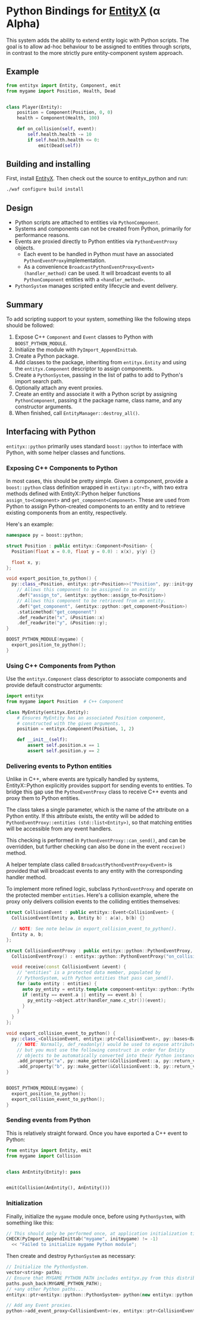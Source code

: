 # Python Bindings for [EntityX](https://github.com/alecthomas/entityx) (α Alpha)

This system adds the ability to extend entity logic with Python scripts. The goal is to allow ad-hoc behaviour to be assigned to entities through scripts, in contrast to the more strictly pure entity-component system approach.

## Example

```python
from entityx import Entity, Component, emit
from mygame import Position, Health, Dead


class Player(Entity):
    position = Component(Position, 0, 0)
    health = Component(Health, 100)

    def on_collision(self, event):
        self.health.health -= 10
        if self.health.health <= 0:
            emit(Dead(self))

```

## Building and installing

First, install [EntityX](https://github.com/alecthomas/entityx). Then check out the source to entityx_python and run:

```bash
./waf configure build install
```

## Design

- Python scripts are attached to entities via `PythonComponent`.
- Systems and components can not be created from Python, primarily for performance reasons.
- Events are proxied directly to Python entities via `PythonEventProxy` objects.
    - Each event to be handled in Python must have an associated `PythonEventProxy`implementation.
    - As a convenience `BroadcastPythonEventProxy<Event>(handler_method)` can be used. It will broadcast events to all `PythonComponent` entities with a `<handler_method>`.
- `PythonSystem` manages scripted entity lifecycle and event delivery.

## Summary

To add scripting support to your system, something like the following steps should be followed:

1. Expose C++ `Component` and `Event` classes to Python with `BOOST_PYTHON_MODULE`.
2. Initialize the module with `PyImport_AppendInittab`.
3. Create a Python package.
4. Add classes to the package, inheriting from `entityx.Entity` and using the `entityx.Component` descriptor to assign components.
5. Create a `PythonSystem`, passing in the list of paths to add to Python's import search path.
6. Optionally attach any event proxies.
7. Create an entity and associate it with a Python script by assigning `PythonComponent`, passing it the package name, class name, and any constructor arguments.
8. When finished, call `EntityManager::destroy_all()`.

## Interfacing with Python

`entityx::python` primarily uses standard `boost::python` to interface with Python, with some helper classes and functions.

### Exposing C++ Components to Python

In most cases, this should be pretty simple. Given a component, provide a `boost::python` class definition wrapped in `entityx::ptr<T>`, with two extra methods defined with EntityX::Python helper functions `assign_to<Component>` and `get_component<Component>`. These are used from Python to assign Python-created components to an entity and to retrieve existing components from an entity, respectively.

Here's an example:

```c++
namespace py = boost::python;

struct Position : public entityx::Component<Position> {
  Position(float x = 0.0, float y = 0.0) : x(x), y(y) {}

  float x, y;
};

void export_position_to_python() {
  py::class_<Position, entityx::ptr<Position>>("Position", py::init<py::optional<float, float>>())
    // Allows this component to be assigned to an entity
    .def("assign_to", &entityx::python::assign_to<Position>)
    // Allows this component to be retrieved from an entity.
    .def("get_component", &entityx::python::get_component<Position>)
    .staticmethod("get_component")
    .def_readwrite("x", &Position::x)
    .def_readwrite("y", &Position::y);
}

BOOST_PYTHON_MODULE(mygame) {
  export_position_to_python();
}
```

### Using C++ Components from Python

Use the `entityx.Component` class descriptor to associate components and provide default constructor arguments:

```python
import entityx
from mygame import Position  # C++ Component

class MyEntity(entityx.Entity):
    # Ensures MyEntity has an associated Position component,
    # constructed with the given arguments.
    position = entityx.Component(Position, 1, 2)

    def __init__(self):
        assert self.position.x == 1
        assert self.position.y == 2
```

### Delivering events to Python entities

Unlike in C++, where events are typically handled by systems, EntityX::Python
explicitly provides support for sending events to entities. To bridge this gap
use the `PythonEventProxy` class to receive C++ events and proxy them to
Python entities.

The class takes a single parameter, which is the name of the attribute on a
Python entity. If this attribute exists, the entity will be added to
`PythonEventProxy::entities (std::list<Entity>)`, so that matching entities
will be accessible from any event handlers.

This checking is performed in `PythonEventProxy::can_send()`, and can be
overridden, but further checking can also be done in the event `receive()`
method.

A helper template class called `BroadcastPythonEventProxy<Event>` is provided
that will broadcast events to any entity with the corresponding handler method.

To implement more refined logic, subclass `PythonEventProxy` and operate on
the protected member `entities`. Here's a collision example, where the proxy
only delivers collision events to the colliding entities themselves:

```c++
struct CollisionEvent : public entityx::Event<CollisionEvent> {
  CollisionEvent(Entity a, Entity b) : a(a), b(b) {}

  // NOTE: See note below in export_collision_event_to_python().
  Entity a, b;
};

struct CollisionEventProxy : public entityx::python::PythonEventProxy, public entityx::Receiver<CollisionEvent> {
  CollisionEventProxy() : entityx::python::PythonEventProxy("on_collision") {}

  void receive(const CollisionEvent &event) {
    // "entities" is a protected data member, populated by
    // PythonSystem, with Python entities that pass can_send().
    for (auto entity : entities) {
      auto py_entity = entity.template component<entityx::python::PythonComponent>();
      if (entity == event.a || entity == event.b) {
        py_entity->object.attr(handler_name.c_str())(event);
      }
    }
  }
};

void export_collision_event_to_python() {
  py::class_<CollisionEvent, entityx::ptr<CollisionEvent>, py::bases<BaseEvent>>("Collision", py::init<Entity, Entity>())
    // NOTE: Normally, def_readonly() would be used to expose attributes,
    // but you must use the following construct in order for Entity
    // objects to be automatically converted into their Python instances.
    .add_property("a", py::make_getter(&CollisionEvent::a, py::return_value_policy<py::return_by_value>()))
    .add_property("b", py::make_getter(&CollisionEvent::b, py::return_value_policy<py::return_by_value>()));
}


BOOST_PYTHON_MODULE(mygame) {
  export_position_to_python();
  export_collision_event_to_python();
}
```


### Sending events from Python

This is relatively straight forward. Once you have exported a C++ event to Python:

```python
from entityx import Entity, emit
from mygame import Collision


class AnEntity(Entity): pass


emit(Collision(AnEntity(), AnEntity()))
```


### Initialization

Finally, initialize the `mygame` module once, before using `PythonSystem`, with something like this:

```c++
// This should only be performed once, at application initialization time.
CHECK(PyImport_AppendInittab("mygame", initmygame) != -1)
  << "Failed to initialize mygame Python module";
```

Then create and destroy `PythonSystem` as necessary:

```c++
// Initialize the PythonSystem.
vector<string> paths;
// Ensure that MYGAME_PYTHON_PATH includes entityx.py from this distribution.
paths.push_back(MYGAME_PYTHON_PATH);
// +any other Python paths...
entityx::ptr<entityx::python::PythonSystem> python(new entityx::python::PythonSystem(paths));

// Add any Event proxies.
python->add_event_proxy<CollisionEvent>(ev, entityx::ptr<CollisionEventProxy>(new CollisionEventProxy()));
```
